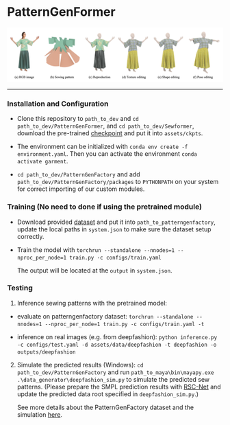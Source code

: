 # PatternGenFormer

<img src="PatternGenFactory/assets/representative.jpg">

---------------------------

### Installation and Configuration
* Clone this repository to `path_to_dev` and `cd path_to_dev/PatternGenFormer`, and `cd path_to_dev/Sewformer`, download the pre-trained [checkpoint](https://huggingface.co/irukapathirana/PatternGenFormer) and put it into `assets/ckpts`.

* The environment can be initialized with `conda env create -f environment.yaml`. Then you can activate the environment `conda activate garment`.
* `cd path_to_dev/PatternGenFactory` and add `path_to_dev/PatternGenFactory/packages` to `PYTHONPATH` on your system for correct importing of our custom modules.

### Training (No need to done if using the pretrained module)
* Download provided [dataset](https://huggingface.co/datasets/liulj/sewfactory) and put it into `path_to_patterngenfactory`, update the local paths in `system.json` to make sure the dataset setup correctly. 
* Train the model with
`torchrun --standalone --nnodes=1 --nproc_per_node=1 train.py -c configs/train.yaml`

  The output will be located at the `output` in `system.json`.

### Testing 

1. Inference sewing patterns with the pretrained model: 

* evaluate on patterngenfactory dataset: `torchrun --standalone --nnodes=1 --nproc_per_node=1 train.py -c configs/train.yaml -t`

* inference on real images (e.g. from deepfashion):
    `python inference.py -c configs/test.yaml -d assets/data/deepfashion -t deepfashion -o outputs/deepfashion` 

2. Simulate the predicted results (Windows):
`cd path_to_dev/PatternGenFactory` and run `path_to_maya\bin\mayapy.exe .\data_generator\deepfashion_sim.py` to simulate the predicted sew patterns. (Please prepare the SMPL prediction results with [RSC-Net](https://github.com/xuxy09/RSC-Net) and update the predicted data root specified in `deepfashion_sim.py`.)

    See more details about the PatternGenFactory dataset and the simulation [here](PatternGenFactory/ReadMe.md).
